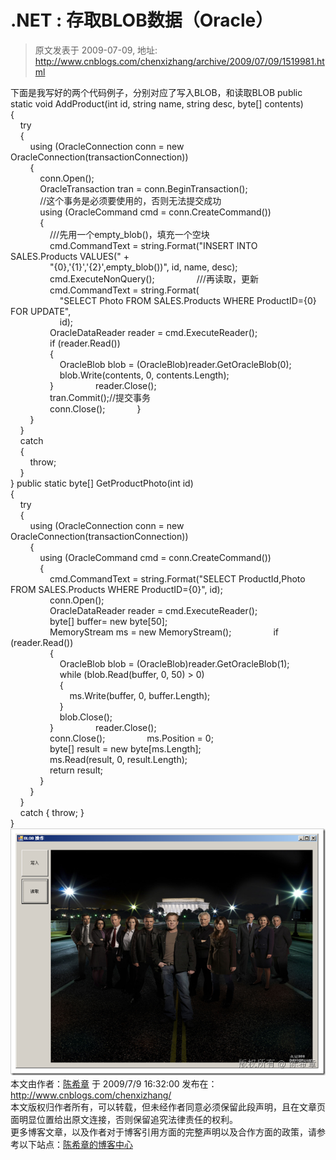 # .NET : 存取BLOB数据（Oracle） 
> 原文发表于 2009-07-09, 地址: http://www.cnblogs.com/chenxizhang/archive/2009/07/09/1519981.html 


下面是我写好的两个代码例子，分别对应了写入BLOB，和读取BLOB public static void AddProduct(int id, string name, string desc, byte[] contents)  
{  
    try  
    {  
        using (OracleConnection conn = new OracleConnection(transactionConnection))  
        {  
            conn.Open();  
            OracleTransaction tran = conn.BeginTransaction();  
            //这个事务是必须要使用的，否则无法提交成功  
            using (OracleCommand cmd = conn.CreateCommand())  
            {  
                ///先用一个empty\_blob()，填充一个空块  
                cmd.CommandText = string.Format("INSERT INTO SALES.Products VALUES(" +  
                "{0},'{1}','{2}',empty\_blob())", id, name, desc);  
                cmd.ExecuteNonQuery();                 ///再读取，更新  
                cmd.CommandText = string.Format(  
                    "SELECT Photo FROM SALES.Products WHERE ProductID={0} FOR UPDATE",   
                    id);  
                OracleDataReader reader = cmd.ExecuteReader();  
                if (reader.Read())  
                {  
                    OracleBlob blob = (OracleBlob)reader.GetOracleBlob(0);  
                    blob.Write(contents, 0, contents.Length);  
                }                 reader.Close();  
                tran.Commit();//提交事务  
                conn.Close();             }  
        }  
    }  
    catch  
    {  
        throw;  
    }  
} public static byte[] GetProductPhoto(int id)  
{  
    try  
    {  
        using (OracleConnection conn = new OracleConnection(transactionConnection))  
        {  
            using (OracleCommand cmd = conn.CreateCommand())  
            {  
                cmd.CommandText = string.Format("SELECT ProductId,Photo FROM SALES.Products WHERE ProductID={0}", id);  
                conn.Open();  
                OracleDataReader reader = cmd.ExecuteReader();  
                byte[] buffer= new byte[50];  
                MemoryStream ms = new MemoryStream();                 if (reader.Read())  
                {  
                    OracleBlob blob = (OracleBlob)reader.GetOracleBlob(1);  
                    while (blob.Read(buffer, 0, 50) > 0)  
                    {  
                        ms.Write(buffer, 0, buffer.Length);  
                    }  
                    blob.Close();  
                }                 reader.Close();  
                conn.Close();                 ms.Position = 0;  
                byte[] result = new byte[ms.Length];  
                ms.Read(result, 0, result.Length);  
                return result;  
            }  
        }  
    }  
    catch { throw; }  
}   [![image](./images/1519981-image_thumb.png "image")](http://images.cnblogs.com/cnblogs_com/chenxizhang/WindowsLiveWriter/bce434c87025.NETBLOBOracle_E87F/image_2.png) 本文由作者：[陈希章](http://www.xizhang.com) 于 2009/7/9 16:32:00 发布在：<http://www.cnblogs.com/chenxizhang/>  
 本文版权归作者所有，可以转载，但未经作者同意必须保留此段声明，且在文章页面明显位置给出原文连接，否则保留追究法律责任的权利。   
 更多博客文章，以及作者对于博客引用方面的完整声明以及合作方面的政策，请参考以下站点：[陈希章的博客中心](http://www.xizhang.com/blog.htm) 





















